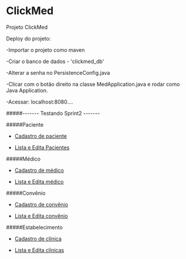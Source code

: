 # ClickMed
Projeto ClickMed

Deploy do projeto:
  
  -Importar o projeto como maven
  
  -Criar o banco de dados - 'clickmed_db'
  
  -Alterar a senha no PersistenceConfig.java
  
  -Clicar com o botão direito na classe MedApplication.java e rodar como Java Application.
  
  -Acessar: localhost:8080....

  




  
#####------- Testando Sprint2 -------

#####Paciente
- [Cadastro de paciente](http://localhost:8080/novoPaciente)
	
- [Lista e Edita Pacientes](http://localhost:8080/listaPacientes)



#####Médico
- [Cadastro de médico](http://localhost:8080/novoMedico)
	
- [Lista e Edita médico](http://localhost:8080/listaMedicos)


#####Convênio
- [Cadastro de convênio](http://localhost:8080/novoConvenio)

- [Lista e Edita convênio](http://localhost:8080/listaConvenios)


#####Estabelecimento
- [Cadastro de clínica](http://localhost:8080/novaClinica)

- [Lista e Edita clínicas](http://localhost:8080/listaClinicas)





